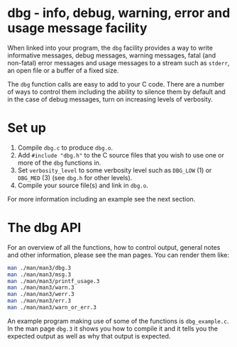 # dbg - info, debug, warning, error and usage message facility

When linked into your program, the `dbg` facility provides a way to write
informative messages, debug messages, warning messages, fatal (and non-fatal)
error messages and usage messages to a stream such as `stderr`, an open file or
a buffer of a fixed size.

The `dbg` function calls are easy to add to your C code. There are a number of
ways to control them including the ability to silence them by default and in the
case of debug messages, turn on increasing levels of verbosity.


# Set up

1. Compile `dbg.c` to produce `dbg.o`.
2. Add `#include "dbg.h"` to the C source files that you wish to use one or more
   of the `dbg` functions in.
3. Set `verbosity_level` to some verbosity level such as `DBG_LOW` (1) or
   `DBG_MED` (3) (see `dbg.h` for other levels).
4. Compile your source file(s) and link in `dbg.o`.


For more information including an example see the next section.


# The dbg API

For an overview of all the functions, how to control output, general notes and
other information, please see the man pages. You can render them like:

```sh
man ./man/man3/dbg.3
man ./man/man3/msg.3
man ./man/man3/printf_usage.3
man ./man/man3/warn.3
man ./man/man3/werr.3
man ./man/man3/err.3
man ./man/man3/warn_or_err.3
```

An example program making use of some of the functions is `dbg_example.c`. In
the man page `dbg.3` it shows you how to compile it and it tells you the
expected output as well as why that output is expected.
